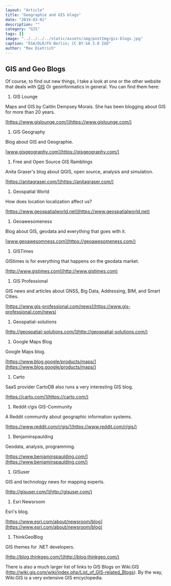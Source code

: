 ```yaml
---
layout: "Article"
title: "Geographie and GIS blogs"
date: "2019-03-01"
description: ""
category: "GIS"
tags: []
image: "../../../../static/assets/img/postImg/gis-blogs.jpg"
caption: "ESA/DLR/FU Berlin; CC BY-SA 3.0 IGO"
author: "Max Dietrich"
---
```


## GIS and Geo Blogs

Of course, to find out new things, I take a look at one or the other website that deals with [GIS](/en/gis/geographic-information-system-what-is-gis "What is GIS?") Or geoinformatics in general. You can find them here:

1. GIS Lounge

Maps and GIS by Caitlin Dempsey Morais. She has been blogging about GIS for more than 20 years.

[https://www.gislounge.com/](https://www.gislounge.com/)

1. GIS Geography

Blog about GIS and Geographie.

[www.gisgeography.com](https://gisgeography.com/)

1. Free and Open Source GIS Ramblings

Anita Graser's blog about QGIS, open source, analysis and simulation.

[https://anitagraser.com/](https://anitagraser.com/)

1. Geospatial World

How does location localization affect us?

[https://www.geospatialworld.net](https://www.geospatialworld.net)

1. Geoawesomeness

Blog about GIS, geodata and everything that goes with it.

[www.geoawesomness.com](https://geoawesomeness.com/)

1. GISTimes

GIStimes is for everything that happens on the geodata market.

[http://www.gistimes.com](http://www.gistimes.com)

1. GIS Professional

GIS news and articles about GNSS, Big Data, Addressing, BIM, and Smart Cities.

[https://www.gis-professional.com/news](https://www.gis-professional.com/news)

1. Geospatial-solutions

[http://geospatial-solutions.com/](http://geospatial-solutions.com/)

1. Google Maps Blog

Google Maps blog.

[https://www.blog.google/products/maps/](https://www.blog.google/products/maps/)

1. Carto

SaaS provider CartoDB also runs a very interesting GIS blog.

[https://carto.com/](https://carto.com/)

1. Reddit r/gis GIS-Community

A Reddit community about geographic information systems.

[https://www.reddit.com/r/gis/](https://www.reddit.com/r/gis/)

1. Benjaminspaulding

Geodata, analysis, programming.

[https://www.benjaminspaulding.com/](https://www.benjaminspaulding.com/)

1. GISuser

GIS and technology news for mapping experts.

[http://gisuser.com/](http://gisuser.com/)

1. Esri Newsroom

Esri's blog.

[https://www.esri.com/about/newsroom/blog](https://www.esri.com/about/newsroom/blog)

1. ThinkGeoBlog

GIS themes for .NET developers.

[http://blog.thinkgeo.com/](http://blog.thinkgeo.com/)

There is also a much larger list of links to GIS Blogs on Wiki.GIS (http://wiki.gis.com/wiki/index.php/List_of_GIS-related_Blogs). By the way, Wiki.GIS is a very extensive GIS encyclopedia.